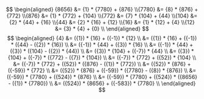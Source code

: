 $$ \begin{aligned} {8656} &= {1} * {7780} + {876} \\{7780} &= {8} * {876} + {772} \\{876} &= {1} * {772} + {104} \\{772} &= {7} * {104} + {44} \\{104} &= {2} * {44} + {16} \\{44} &= {2} * {16} + {12} \\{16} &= {1} * {12} + {4} \\{12} &= {3} * {4} + {0} \\ \end{aligned} $$ $$ \begin{aligned} {4} &= ({1}) * {16} + ({-1}) * {12} \\ &= ({1}) * {16} + ({-1}) * ({44} - ({2}) * {16}) \\ &= ({-1}) * {44} + ({3}) * {16} \\ &= ({-1}) * {44} + ({3}) * ({104} - ({2}) * {44}) \\ &= ({3}) * {104} + ({-7}) * {44} \\ &= ({3}) * {104} + ({-7}) * ({772} - ({7}) * {104}) \\ &= ({-7}) * {772} + ({52}) * {104} \\ &= ({-7}) * {772} + ({52}) * ({876} - ({1}) * {772}) \\ &= ({52}) * {876} + ({-59}) * {772} \\ &= ({52}) * {876} + ({-59}) * ({7780} - ({8}) * {876}) \\ &= ({-59}) * {7780} + ({524}) * {876} \\ &= ({-59}) * {7780} + ({524}) * ({8656} - ({1}) * {7780}) \\ &= ({524}) * {8656} + ({-583}) * {7780} \\ \end{aligned} $$